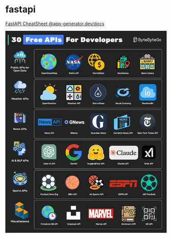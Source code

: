 # fastapi

[FastAPI CheatSheet @app-generator.dev/docs](https://app-generator.dev/docs/technologies/fastapi/cheatsheet.html)


![](assets/0.0-30-free-apis.gif)

<!-- Type Validator
    - Data Validation
        - Custom Data Type: EmailStr, AnyUrl
        - Custom data validation: Field (gt, lt, ge, le, default, max_length, strict)
        - Automated: metadata(title, description, example)
    - Field Validator: validator and transformation -->